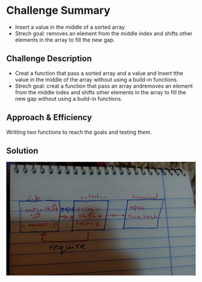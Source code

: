 # Challenge Summary
* Insert a value in the middle of a sorted array
* Strech goal: removes an element from the middle index and shifts other elements in the array to fill the new gap.

## Challenge Description
* Creat a function that pass a sorted array and a value and Insert tthe value in the middle of the array without using a build-in functions.
* Strech goal: creat a function that pass an array andremoves an element from the middle index and shifts other elements in the array to fill the new gap without using a build-in functions.


## Approach & Efficiency
Writting two functions to reach the goals and testing them.

## Solution
![](img/IMG_20200123_195726.jpg)
